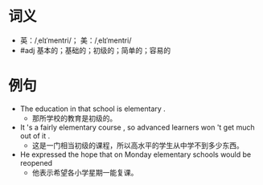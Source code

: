 # 词义
- 英：/ˌelɪˈmentri/； 美：/ˌelɪˈmentri/
- #adj 基本的；基础的；初级的；简单的；容易的
# 例句
- The education in that school is elementary .
	- 那所学校的教育是初级的。
- It 's a fairly elementary course , so advanced learners won 't get much out of it .
	- 这是一门相当初级的课程，所以高水平的学生从中学不到多少东西。
- He expressed the hope that on Monday elementary schools would be reopened
	- 他表示希望各小学星期一能复课。
